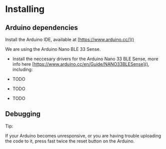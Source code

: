 # Installing

## Arduino dependencies

Install the Arduino IDE, available at [https://www.arduino.cc/]()

We are using the Arduino Nano BLE 33 Sense.

* Install the neccesary drivers for the Arduino Nano 33 BLE Sense, more info here [https://www.arduino.cc/en/Guide/NANO33BLESense](), including:

* TODO
* TODO
* TODO

## Debugging

Tip:

If your Arduino becomes unresponsive, or you are having trouble uploading the code to it, press fast twice the reset button on the Arduino.
